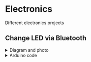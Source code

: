 # Electronics
Different electronics projects


## Change LED via Bluetooth

<details>
  
<summary>Diagram and photo</summary>
  
The labels on the left represent the JDY-31 pins.
  
![Arduino diagram](https://github.com/user-attachments/assets/07ef29b7-ea1c-448c-960a-da613fa90604)  

![Photo of hardware](https://github.com/user-attachments/assets/1a8727f0-3570-4572-a2c6-001cdefa37a8)

</details>

<details>
<summary>Arduino code</summary>
  
The JDY-31 module receives by Bluetooth (connected to a phone, for example) a string of type "RxGxBx", where _x_ is a number beteen 0 and 9, representing intensity of that color.
Then, the module sends by serial the information to Arduino Uno, which obtains the values and changes the color of the RGB LED (common anode).

![Code file in C](/main.ino)
  
</details>



